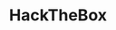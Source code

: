 ---
title: "HackTheBox"
description: Hack The Box (HTB) is an online platform that provides hands-on cybersecurity training through real-world penetration testing challenges. It offers a variety of machines and challenges for users to test and improve their ethical hacking skills.
summary: Hack The Box (HTB) is an online platform that provides hands-on cybersecurity training through real-world penetration testing challenges. It offers a variety of machines and challenges for users to test and improve their ethical hacking skills.
weight: 1
hidemeta: true
cascade:   
    showDate: false
cover:
  image: "feature.png"
---